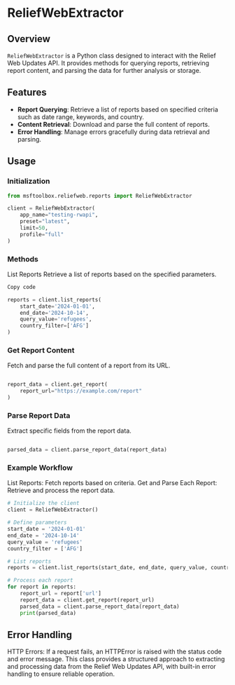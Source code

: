 # ReliefWebExtractor

## Overview

`ReliefWebExtractor` is a Python class designed to interact with the Relief Web Updates API. It provides methods for querying reports, retrieving report content, and parsing the data for further analysis or storage.

## Features

- **Report Querying**: Retrieve a list of reports based on specified criteria such as date range, keywords, and country.
- **Content Retrieval**: Download and parse the full content of reports.
- **Error Handling**: Manage errors gracefully during data retrieval and parsing.

## Usage

### Initialization

```python
from msftoolbox.reliefweb.reports import ReliefWebExtractor

client = ReliefWebExtractor(
    app_name="testing-rwapi",
    preset="latest",
    limit=50,
    profile="full"
)
```

### Methods
List Reports
Retrieve a list of reports based on the specified parameters.

``` python
Copy code

reports = client.list_reports(
    start_date='2024-01-01',
    end_date='2024-10-14',
    query_value='refugees',
    country_filter=['AFG']
)
```

### Get Report Content
Fetch and parse the full content of a report from its URL.

``` python

report_data = client.get_report(
    report_url="https://example.com/report"
)

```


### Parse Report Data
Extract specific fields from the report data.

``` python

parsed_data = client.parse_report_data(report_data)

```

### Example Workflow
List Reports: Fetch reports based on criteria.
Get and Parse Each Report: Retrieve and process the report data.
``` python
# Initialize the client
client = ReliefWebExtractor()

# Define parameters
start_date = '2024-01-01'
end_date = '2024-10-14'
query_value = 'refugees'
country_filter = ['AFG']

# List reports
reports = client.list_reports(start_date, end_date, query_value, country_filter=country_filter)

# Process each report
for report in reports:
    report_url = report['url']
    report_data = client.get_report(report_url)
    parsed_data = client.parse_report_data(report_data)
    print(parsed_data)

```

## Error Handling
HTTP Errors: If a request fails, an HTTPError is raised with the status code and error message.
This class provides a structured approach to extracting and processing data from the Relief Web Updates API, with built-in error handling to ensure reliable operation.